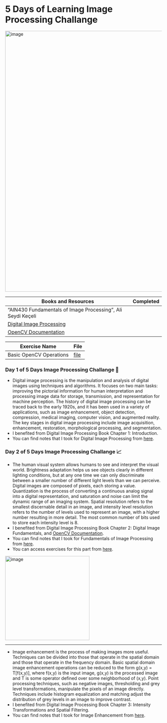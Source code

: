 # 5 Days of Learning Image Processing Challange
<img width="840" alt="image" src="https://user-images.githubusercontent.com/74296174/212342319-2a470f36-be1b-4d19-9f2a-8bb32ab2f3e4.png">

| Books and Resources | Completed |
| ------------- | ------------- |
| “AIN430 Fundamentals of Image Processing”, Ali Seydi Keçeli  | |
| [Digital Image Processing](http://sdeuoc.ac.in/sites/default/files/sde_videos/Digital%20Image%20Processing%203rd%20ed.%20-%20R.%20Gonzalez%2C%20R.%20Woods-ilovepdf-compressed.pdf) |  |
| [OpenCV Documentation](https://docs.opencv.org/3.4/) |  |

| Exercise Name |File|
| ------------- | ------------- |
| Basic OpenCV Operations| [file](https://github.com/gokcenazakyol/basic-opencv-operations/tree/master)|


### Day 1 of 5 Days Image Processing Challange 💫
- Digital image processing is the manipulation and analysis of digital images using techniques and algorithms. It focuses on two main tasks: improving the pictorial information for human interpretation and processing image data for storage, transmission, and representation for machine perception. The history of digital image processing can be traced back to the early 1920s, and it has been used in a variety of applications, such as image enhancement, object detection, compression, medical imaging, computer vision, and augmented reality. The key stages in digital image processing include image acquisition, enhancement, restoration, morphological processing, and segmentation. 
- I benefited from Digital Image Processing Book Chapter 1: Introduction. 
- You can find notes that I took for Digital Image Processing from [here](https://github.com/gokcenazakyol/basic-opencv-operations/tree/master).

### Day 2 of 5 Days Image Processing Challange 📈
- The human visual system allows humans to see and interpret the visual world. Brightness adaptation helps us see objects clearly in different lighting conditions, but at any one time we can only discriminate between a smaller number of different light levels than we can perceive. Digital images are composed of pixels, each storing a value. Quantization is the process of converting a continuous analog signal into a digital representation, and saturation and noise can limit the dynamic range of an imaging system. Spatial resolution refers to the smallest discernable detail in an image, and intensity level resolution refers to the number of levels used to represent an image, with a higher number resulting in more detail. The most common number of bits used to store each intensity level is 8.
- I benefited from Digital Image Processing Book Chapter 2: Digital Image Fundamentals, and [OpenCV Documentation](https://docs.opencv.org/3.4/d3/df2/tutorial_py_basic_ops.html). 
- You can find notes that I took for Fundamentals of Image Processing from [here](https://medium.com/@gokcenazakyol/what-are-fundamentals-of-image-processing-image-processing-2-39573d87b28c).
- You can access exercises for this part from [here](https://github.com/gokcenazakyol/basic-opencv-operations/tree/master).
<img width="271" alt="image" src="https://user-images.githubusercontent.com/74296174/212476289-0a75a7f2-85e3-4034-abf9-4e9ae7abf71c.png">

--------------------------------------------------------------------------------------------
- Image enhancement is the process of making images more useful. Techniques can be divided into those that operate in the spatial domain and those that operate in the frequency domain. Basic spatial domain image enhancement operations can be reduced to the form g(x,y) = T[f(x,y)], where f(x,y) is the input image, g(x,y) is the processed image and T is some operator defined over some neighborhood of (x,y). Point processing techniques, such as negative images, thresholding and grey level transformations, manipulate the pixels of an image directly. Techniques include histogram equalization and matching adjust the distribution of grey levels in an image to improve contrast.
- I benefited from Digital Image Processing Book Chapter 3: Intensity Transformations and Spatial Filtering.
- You can find notes that I took for Image Enhancement from [here](https://medium.com/@gokcenazakyol/what-is-image-enhancement-image-processing-3-32a813087e0a).

